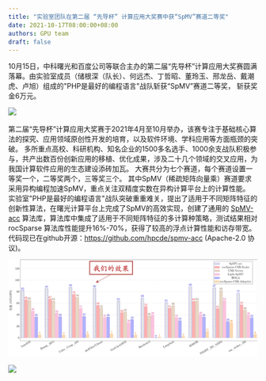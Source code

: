 ```yaml
---
title: "实验室团队在第二届 “先导杯” 计算应用大奖赛中获“SpMV”赛道二等奖"
date: 2021-10-17T08:00:00+08:00
authors: GPU team
draft: false
---
```


10月15日，中科曙光和百度公司等联合主办的第二届“先导杯”计算应用大奖赛圆满落幕。由实验室成员（储根深（队长）、何远杰、丁哲昭、董玲玉、邢龙岳、戴潮虎、卢旭）组成的"PHP是最好的编程语言"战队斩获“SpMV”赛道二等奖，
斩获奖金6万元。

![](http://scce.ustb.edu.cn/attach/file/xinwentongzhi/xueyuanxinwen/2021-10-17/2ccaee86d5dfda1d17c34fcf35921944.jpg)

第二届“先导杯”计算应用大奖赛于2021年4月至10月举办，该赛专注于基础核心算法的探究、应用领域原创性开发的培育，以及软件环境、学科应用等方面瓶颈的突破。
多所重点高校、科研机构、知名企业的1500多名选手、1000余支战队积极参与，共产出数百份创新应用的移植、优化成果，涉及二十几个领域的交叉应用，为我国计算软件应用的生态建设添砖加瓦。
大赛共分为七个赛道，每个赛道设置一等奖一个，二等奖两个，三等奖三个。
其中SpMV（稀疏矩阵向量乘）赛道要求采用异构编程加速SpMV，重点关注双精度实数在异构计算平台上的计算性能。
实验室"PHP是最好的编程语言"战队突破重重难关，提出了适用于不同矩阵特征的创新性算法，在曙光计算平台上完成了SpMV的高效实现，创建了通用的 [SpMV-acc](https://github.com/hpcde/spmv-acc) 算法库，算法库中集成了适用于不同矩阵特征的多计算种策略，测试结果相对 rocSparse 算法库性能提升16%-70%，获得了较高的浮点计算性能和访存带宽。
代码现已在github开源：https://github.com/hpcde/spmv-acc (Apache-2.0 协议)。

<p style="text-align:center">
  <img src="/images/news/pra-2021/spmv-performance.webp"/>
</p>

![](http://scce.ustb.edu.cn/attach/file/xinwentongzhi/xueyuanxinwen/2021-10-17/fb4742f5cf2288a07646ffc928780fd9.jpg)
